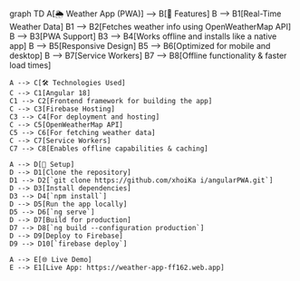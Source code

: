 graph TD
    A[🌦️ Weather App (PWA)] --> B[🚀 Features]
    B --> B1[Real-Time Weather Data]
    B1 --> B2[Fetches weather info using OpenWeatherMap API]
    B --> B3[PWA Support]
    B3 --> B4[Works offline and installs like a native app]
    B --> B5[Responsive Design]
    B5 --> B6[Optimized for mobile and desktop]
    B --> B7[Service Workers]
    B7 --> B8[Offline functionality & faster load times]

    A --> C[🛠️ Technologies Used]
    C --> C1[Angular 18]
    C1 --> C2[Frontend framework for building the app]
    C --> C3[Firebase Hosting]
    C3 --> C4[For deployment and hosting]
    C --> C5[OpenWeatherMap API]
    C5 --> C6[For fetching weather data]
    C --> C7[Service Workers]
    C7 --> C8[Enables offline capabilities & caching]

    A --> D[🚀 Setup]
    D --> D1[Clone the repository]
    D1 --> D2[`git clone https://github.com/xhoiKa i/angularPWA.git`]
    D --> D3[Install dependencies]
    D3 --> D4[`npm install`]
    D --> D5[Run the app locally]
    D5 --> D6[`ng serve`]
    D --> D7[Build for production]
    D7 --> D8[`ng build --configuration production`]
    D --> D9[Deploy to Firebase]
    D9 --> D10[`firebase deploy`]

    A --> E[🌐 Live Demo]
    E --> E1[Live App: https://weather-app-ff162.web.app]
